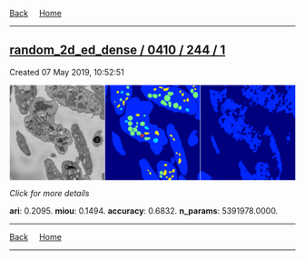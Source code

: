 
[Back](..)&nbsp;&nbsp;&nbsp;&nbsp;&nbsp;[Home](https://leapmanlab.github.io/snapshots)

---

<div class="summary"><a href="1"><h2>random_2d_ed_dense / 0410 / 244 / 1</h2></a><p>Created 07 May 2019, 10:52:51
</p><a href="1"><img src="1/media/summary.png" align="center"></a><p>
<i>Click for more details</i>
</p></div>

**ari**: 0.2095. **miou**: 0.1494. **accuracy**: 0.6832. **n_params**: 5391978.0000. 

---

[Back](..)&nbsp;&nbsp;&nbsp;&nbsp;&nbsp;[Home](https://leapmanlab.github.io/snapshots)

---